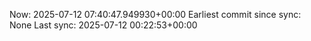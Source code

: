Now: 2025-07-12 07:40:47.949930+00:00 Earliest commit since sync: None Last sync: 2025-07-12 00:22:53+00:00
